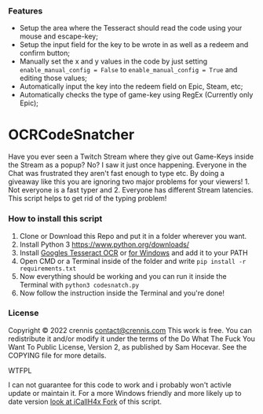 ### Features

- Setup the area where the Tesseract should read the code using your mouse and escape-key;
- Setup the input field for the key to be wrote in as well as a redeem and confirm button;
- Manually set the x and y values in the code by just setting `enable_manual_config = False` to `enable_manual_config = True` and editing those values;
- Automatically input the key into the redeem field on Epic, Steam, etc;
- Automatically checks the type of game-key using RegEx (Currently only Epic);


# OCRCodeSnatcher

Have you ever seen a Twitch Stream where they give out Game-Keys inside the Stream as a popup? No? I saw it just once happening. Everyone in the Chat was frustrated they aren't fast enough to type etc.
By doing a giveaway like this you are ignoring two major problems for your viewers! 1. Not everyone is a fast typer and 2. Everyone has different Stream latencies.
This script helps to get rid of the typing problem!

### How to install this script

1. Clone or Download this Repo and put it in a folder wherever you want.
2. Install Python 3 https://www.python.org/downloads/
3. Install [Googles Tesseract OCR](https://github.com/tesseract-ocr/tesseract#installing-tesseract "Googles Tesseract OCR") or [for Windows](https://github.com/UB-Mannheim/tesseract/wiki "for Windows") and add it to your PATH
4. Open CMD or a Terminal inside of the folder and write
	`pip install -r requirements.txt`
5. Now everything should be working and you can run it inside the Terminal with
	`python3 codesnatch.py`
6. Now follow the instruction inside the Terminal and you're done!

### License

Copyright © 2022 crennis <contact@crennis.com>
This work is free. You can redistribute it and/or modify it under the
terms of the Do What The Fuck You Want To Public License, Version 2,
as published by Sam Hocevar. See the COPYING file for more details.

<a href="http://www.wtfpl.net/"><img
       src="http://www.wtfpl.net/wp-content/uploads/2012/12/wtfpl-badge-4.png"
       width="80" height="15" alt="WTFPL" /></a>


I can not guarantee for this code to work and i probably won't activle update or maintain it.
For a more Windows friendly and more likely up to date version [look at iCallH4x Fork](https://github.com/iCallH4x/thePyOCRCodeSnatcher "look at iCallH4x Fork") of this script. 
